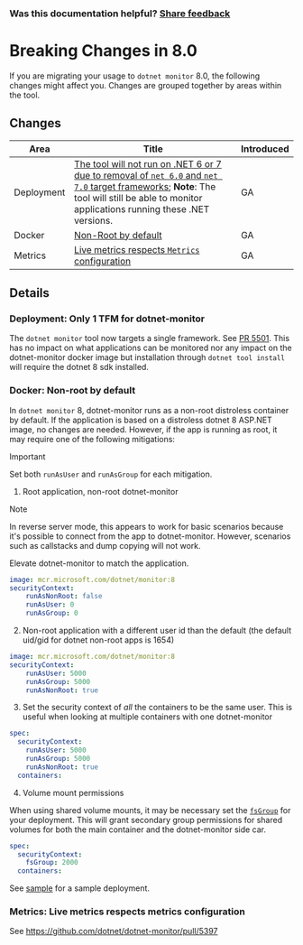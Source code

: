 
### Was this documentation helpful? [Share feedback](https://www.research.net/r/DGDQWXH?src=documentation%2Fcompatibility%2F8.0%2FREADME)

# Breaking Changes in 8.0

If you are migrating your usage to `dotnet monitor` 8.0, the following changes might affect you. Changes are grouped together by areas within the tool.

## Changes

| Area | Title | Introduced |
|--|--|--|
| Deployment | [The tool will not run on .NET 6 or 7 due to removal of `net 6.0` and `net 7.0` target frameworks](#deployment-only-1-tfm-for-dotnet-monitor); **Note**: The tool will still be able to monitor applications running these .NET versions. | GA |
| Docker | [Non-Root by default](#docker-non-root-by-default) | GA |
| Metrics | [Live metrics respects `Metrics` configuration](#metrics-live-metrics-respects-metrics-configuration) | GA |

## Details

### Deployment: Only 1 TFM for dotnet-monitor

The `dotnet monitor` tool now targets a single framework. See [PR 5501](https://github.com/dotnet/dotnet-monitor/pull/5501). This has no impact on what applications can be monitored nor any impact on the dotnet-monitor docker image but installation through `dotnet tool install` will require the dotnet 8 sdk installed.

### Docker: Non-root by default

In `dotnet monitor` 8, dotnet-monitor runs as a non-root distroless container by default. If the application is based on a distroless dotnet 8 ASP.NET image, no changes are needed. However, if the app is running as root, it may require one of the following mitigations:

> [!IMPORTANT]
> Set both `runAsUser` and `runAsGroup` for each mitigation.

1. Root application, non-root dotnet-monitor

> [!NOTE]
> In reverse server mode, this appears to work for basic scenarios because it's possible to connect from the app to dotnet-monitor. However, scenarios such as callstacks and dump copying will not work.

Elevate dotnet-monitor to match the application.

``` yaml
image: mcr.microsoft.com/dotnet/monitor:8
securityContext:
    runAsNonRoot: false
    runAsUser: 0
    runAsGroup: 0
```

2. Non-root application with a different user id than the default (the default uid/gid for dotnet non-root apps is 1654)

``` yaml
image: mcr.microsoft.com/dotnet/monitor:8
securityContext:
    runAsUser: 5000
    runAsGroup: 5000
    runAsNonRoot: true
```

3. Set the security context of _all_ the containers to be the same user. This is useful when looking at multiple containers with one dotnet-monitor

``` yaml
spec:
  securityContext:
    runAsUser: 5000
    runAsGroup: 5000
    runAsNonRoot: true
  containers:
```

4. Volume mount permissions

When using shared volume mounts, it may be necessary set the [`fsGroup`](https://kubernetes.io/docs/tasks/configure-pod-container/security-context/#set-the-security-context-for-a-pod) for your deployment. This will grant secondary group permissions for shared volumes for both the main container and the dotnet-monitor side car.

``` yaml
spec:
  securityContext:
    fsGroup: 2000
  containers:
```

See [sample](../../../samples/AKS_Tutorial/deploy.yaml) for a sample deployment.


### Metrics: Live metrics respects metrics configuration

See https://github.com/dotnet/dotnet-monitor/pull/5397
